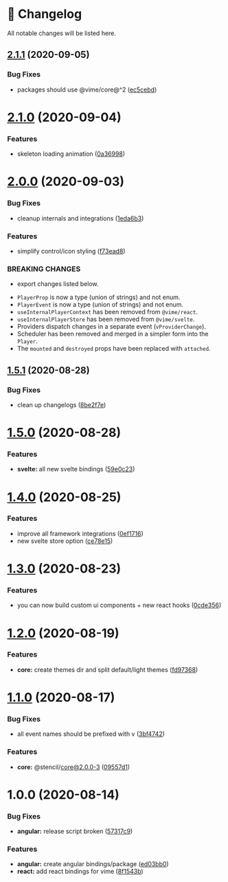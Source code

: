 # 🤖 Changelog

All notable changes will be listed here.

## [2.1.1](https://github.com/vime-js/vime/compare/@vime/angular@2.1.0...@vime/angular@2.1.1) (2020-09-05)


### Bug Fixes

* packages should use @vime/core@^2 ([ec5cebd](https://github.com/vime-js/vime/commit/ec5cebda41e67d5d10ba5cdfe8308ca7d9a660b3))

# [2.1.0](https://github.com/vime-js/vime/compare/@vime/angular@2.0.0...@vime/angular@2.1.0) (2020-09-04)


### Features

* skeleton loading animation ([0a36998](https://github.com/vime-js/vime/commit/0a369988be1c5e45674853cf55326c15b755839e))

# [2.0.0](https://github.com/vime-js/vime/compare/@vime/angular@1.6.0...@vime/angular@2.0.0) (2020-09-03)


### Bug Fixes

* cleanup internals and integrations ([1eda6b3](https://github.com/vime-js/vime/commit/1eda6b379dc4ad5829906fdb472a5a51a3c9090a))


### Features

* simplify control/icon styling ([f73ead8](https://github.com/vime-js/vime/commit/f73ead8703a9f00c3f308d9a0cc344709769d88b))


### BREAKING CHANGES

* export changes listed below.

- `PlayerProp` is now a type (union of strings) and not enum.
- `PlayerEvent` is now a type (union of strings) and not enum.
- `useInternalPlayerContext` has been removed from `@vime/react`.
- `useInternalPlayerStore` has been removed from `@vime/svelte`.
- Providers dispatch changes in a separate event (`vProviderChange`).
- Scheduler has been removed and merged in a simpler form into the `Player`.
- The `mounted` and `destroyed` props have been replaced with `attached`.

## [1.5.1](https://github.com/vime-js/vime/compare/@vime/angular@1.5.0...@vime/angular@1.5.1) (2020-08-28)

### Bug Fixes

- clean up changelogs ([8be2f7e](https://github.com/vime-js/vime/commit/8be2f7ece922c9cad34f6ce5790d493c05de93e0))

# [1.5.0](https://github.com/vime-js/vime/compare/@vime/angular@1.4.0...@vime/angular@1.5.0) (2020-08-28)

### Features

- **svelte:** all new svelte bindings ([59e0c23](https://github.com/vime-js/vime/commit/59e0c235c52d89331f88d8a6d8195b2d8de17c89))

# [1.4.0](https://github.com/vime-js/vime/compare/@vime/angular@1.3.0...@vime/angular@1.4.0) (2020-08-25)

### Features

- improve all framework integrations ([0ef1716](https://github.com/vime-js/vime/commit/0ef171655e8f02c277e0f00e90d87fdba8f74bb4))
- new svelte store option ([ce78e15](https://github.com/vime-js/vime/commit/ce78e1532da638fffacdf6988ec66c9390c31f5d))

# [1.3.0](https://github.com/vime-js/vime/compare/@vime/angular@1.2.0...@vime/angular@1.3.0) (2020-08-23)

### Features

- you can now build custom ui components + new react hooks ([0cde356](https://github.com/vime-js/vime/commit/0cde3563f868eeb405bbb17be8138b2044d55f3d))

# [1.2.0](https://github.com/vime-js/vime/compare/@vime/angular@1.1.0...@vime/angular@1.2.0) (2020-08-19)

### Features

- **core:** create themes dir and split default/light themes ([fd97368](https://github.com/vime-js/vime/commit/fd97368afd3fed4726352fd31ce733bc7f5b8e4d))

# [1.1.0](https://github.com/vime-js/vime/compare/@vime/angular@1.0.0...@vime/angular@1.1.0) (2020-08-17)

### Bug Fixes

- all event names should be prefixed with v ([3bf4742](https://github.com/vime-js/vime/commit/3bf4742ff89f04d5664f341da8acb021ee279eca))

### Features

- **core:** @stencil/core@2.0.0-3 ([09557d1](https://github.com/vime-js/vime/commit/09557d15ef9cc4a8a012e1104381f04b4a34848e))

# 1.0.0 (2020-08-14)

### Bug Fixes

- **angular:** release script broken ([57317c9](https://github.com/vime-js/vime/commit/57317c962875324542ab94fd74d38078ad55cbf1))

### Features

- **angular:** create angular bindings/package ([ed03bb0](https://github.com/vime-js/vime/commit/ed03bb0a33277f4babba7e4671b491a8f1fc71e3))
- **react:** add react bindings for vime ([8f1543b](https://github.com/vime-js/vime/commit/8f1543b7309d0cd96e45afd7f7abd5b20d2597d0))
